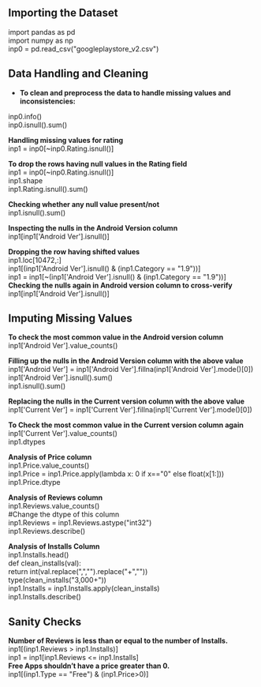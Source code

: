 ## Importing the Dataset
import pandas as pd <br />
import numpy as np <br />
inp0 = pd.read_csv("googleplaystore_v2.csv")

## Data Handling and Cleaning
- **To clean and preprocess the data to handle missing values and inconsistencies:** <br />

inp0.info() <br />
inp0.isnull().sum()

**Handling missing values for rating**  <br />
inp1 = inp0[~inp0.Rating.isnull()]

**To drop the rows having null values in the Rating field**  <br />
inp1 = inp0[~inp0.Rating.isnull()] <br />
inp1.shape <br />
inp1.Rating.isnull().sum() 

**Checking whether any null value present/not**  <br />
inp1.isnull().sum()

**Inspecting the nulls in the Android Version column**  <br />
inp1[inp1['Android Ver'].isnull()]

**Dropping the row having shifted values**  <br />
inp1.loc[10472,:] <br />
inp1[(inp1['Android Ver'].isnull() & (inp1.Category == "1.9"))] <br />
inp1 = inp1[~(inp1['Android Ver'].isnull() & (inp1.Category == "1.9"))] <br />
**Checking the nulls again in Android version column to cross-verify**   <br />
inp1[inp1['Android Ver'].isnull()]

## Imputing Missing Values
**To check the most common value in the Android version column** <br />
inp1['Android Ver'].value_counts() <br />

**Filling up the nulls in the Android Version column with the above value** <br />
inp1['Android Ver'] = inp1['Android Ver'].fillna(inp1['Android Ver'].mode()[0]) <br />
inp1['Android Ver'].isnull().sum() <br />
inp1.isnull().sum() <br />

**Replacing the nulls in the Current version column with the above value** <br />
inp1['Current Ver'] = inp1['Current Ver'].fillna(inp1['Current Ver'].mode()[0]) <br />

**To Check the most common value in the Current version column again**  <br />
inp1['Current Ver'].value_counts()  <br />
inp1.dtypes <br />

**Analysis of Price column**  <br />
inp1.Price.value_counts() <br />
inp1.Price = inp1.Price.apply(lambda x: 0 if x=="0" else float(x[1:]))  <br />
inp1.Price.dtype  <br />

**Analysis of Reviews column** <br />
inp1.Reviews.value_counts() <br />
#Change the dtype of this column <br />
inp1.Reviews = inp1.Reviews.astype("int32") <br />
inp1.Reviews.describe() <br />

**Analysis of Installs Column** <br />
inp1.Installs.head() <br />
def clean_installs(val): <br />
    return int(val.replace(",","").replace("+","")) <br />
type(clean_installs("3,000+")) <br />
inp1.Installs = inp1.Installs.apply(clean_installs) <br />
inp1.Installs.describe() <br />

## Sanity Checks
**Number of Reviews is less than or equal to the number of Installs.** <br />
inp1[(inp1.Reviews > inp1.Installs)] <br />
inp1 = inp1[inp1.Reviews <= inp1.Installs] <br />
**Free Apps shouldn’t have a price greater than 0.** <br />
inp1[(inp1.Type == "Free") & (inp1.Price>0)] <br />




